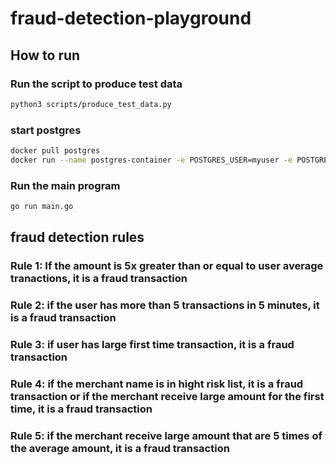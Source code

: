 # fraud-detection-playground

## How to run

### Run the script to produce test data

```bash
python3 scripts/produce_test_data.py
```

### start postgres

```bash
docker pull postgres
docker run --name postgres-container -e POSTGRES_USER=myuser -e POSTGRES_PASSWORD=123 -e POSTGRES_DB=transactions_db -p 5432:5432 -d postgres
```

### Run the main program

```bash
go run main.go
```


## fraud detection rules

### Rule 1: If the amount is 5x greater than or equal to user average tranactions, it is a fraud transaction

### Rule 2: if the user has more than 5 transactions in 5 minutes, it is a fraud transaction

### Rule 3: if user has large first time transaction, it is a fraud transaction

### Rule 4: if the merchant name is in hight risk list, it is a fraud transaction or if the merchant receive large amount for the first time, it is a fraud transaction

### Rule 5: if the merchant receive large amount that are 5 times of the average amount, it is a fraud transaction





